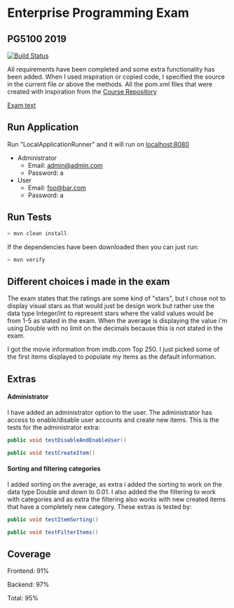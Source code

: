 # Enterprise Programming Exam

## PG5100 2019

[![Build Status](https://travis-ci.com/alexander474/Enterprise_programming_exercise.svg?token=Jcye5ttDhAMRpUM3Ca28&branch=master)](https://travis-ci.com/alexander474/Enterprise_programming_exercise)

All requirements have been completed and some extra functionality has been added. When I used inspiration or copied code, I specified the source in the current file or above the methods. All the pom.xml files that were created with inspiration from the [Course Repository](https://github.com/arcuri82/testing_security_development_enterprise_systems)

[Exam text](/PG5100exam.pdf)

## Run Application

Run "LocalApplicationRunner" and it will run on [localhost:8080](http://localhost:8080)

- Administrator
  - Email: admin@admin.com
  - Password: a
- User
  - Email: foo@bar.com
  - Password: a



## Run Tests

```bash
> mvn clean install
```

If the dependencies have been downloaded then you can just run:

```bash
> mvn verify
```



## Different choices i made in the exam

The exam states that the ratings are some kind of "stars", but I chose not to display visual stars as that would just be design work but rather use the data type Integer/int to represent stars where the valid values would be from 1-5 as stated in the exam. When the average is displaying the value i'm using Double with no limit on the decimals because this is not stated in the exam.

I got the movie information from imdb.com Top 250. I just picked some of the first items displayed to populate my items as the default information.

## Extras

#### Administrator

I have added an administrator option to the user. The administrator has access to enable/disable user accounts and create new items. This is the tests for the administrator extra:

```java
public void testDisableAndEnableUser()
```

```java
public void testCreateItem()
```

#### Sorting and filtering categories

I added sorting on the average, as extra i added the sorting to work on the data type Double and down to 0.01. I also added the the filtering to work with categories and as extra the filtering also works with new created items that have a completely new category. These extras is tested by: 

```java
public void testItemSorting()
```

```java
public void testFilterItems()
```



## Coverage

Frontend: 91%

Backend: 97%

Total: 95%

